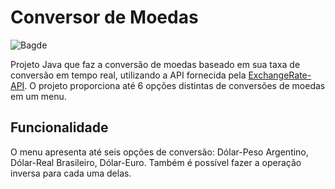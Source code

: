 # Conversor de Moedas

![Bagde](https://img.shields.io/badge/status-completo-green)

Projeto Java que faz a conversão de moedas baseado em sua taxa de conversão em tempo real, utilizando a API fornecida pela [ExchangeRate-API](https://www.exchangerate-api.com/).
O projeto proporciona até 6 opções distintas de conversões de moedas em um menu.

## Funcionalidade
O menu apresenta até seis opções de conversão: Dólar-Peso Argentino, Dólar-Real Brasileiro, Dólar-Euro. Também é possível fazer a operação inversa para cada uma delas.


